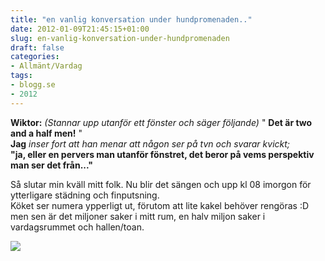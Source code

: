 ```yaml
---
title: "en vanlig konversation under hundpromenaden.."
date: 2012-01-09T21:45:15+01:00
slug: en-vanlig-konversation-under-hundpromenaden
draft: false
categories:
- Allmänt/Vardag
tags:
- blogg.se
- 2012
---
```

**Wiktor:** _(Stannar upp utanför ett fönster och säger följande)_ " **Det är two and a half men!** "  
**Jag** _inser fort att han menar att någon ser på tvn och svarar kvickt;_  
**"ja, eller en pervers man utanför fönstret, det beror på vems perspektiv man ser det från..."**  
  
Så slutar min kväll mitt folk. Nu blir det sängen och upp kl 08 imorgon för ytterligare städning och finputsning.  
Köket ser numera ypperligt ut, förutom att lite kakel behöver rengöras :D  
men sen är det miljoner saker i mitt rum, en halv miljon saker i vardagsrummet och hallen/toan.  
  
![](/assets/images/blogg.se/dsc03330_155220850.jpg)